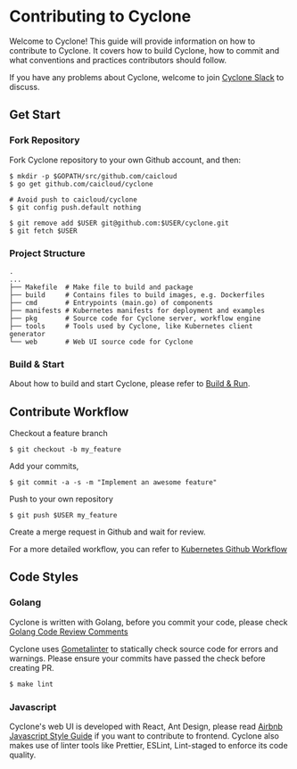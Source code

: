 # Contributing to Cyclone

Welcome to Cyclone! This guide will provide information on how to contribute to Cyclone. It covers how to build Cyclone, how to commit and what conventions and practices contributors should follow.

If you have any problems about Cyclone, welcome to join [Cyclone Slack](https://caicloud-cyclone.slack.com) to discuss.

## Get Start

### Fork Repository

Fork Cyclone repository to your own Github account, and then:
```
$ mkdir -p $GOPATH/src/github.com/caicloud
$ go get github.com/caicloud/cyclone

# Avoid push to caicloud/cyclone
$ git config push.default nothing

$ git remove add $USER git@github.com:$USER/cyclone.git
$ git fetch $USER
```

### Project Structure

```
.
...
├── Makefile  # Make file to build and package
├── build     # Contains files to build images, e.g. Dockerfiles
├── cmd       # Entrypoints (main.go) of components
├── manifests # Kubernetes manifests for deployment and examples
├── pkg       # Source code for Cyclone server, workflow engine
├── tools     # Tools used by Cyclone, like Kubernetes client generator
└── web       # Web UI source code for Cyclone
```

### Build & Start

About how to build and start Cyclone, please refer to [Build & Run](./docs/build-guide.md).

## Contribute Workflow

Checkout a feature branch
```
$ git checkout -b my_feature
```

Add your commits,
```
$ git commit -a -s -m "Implement an awesome feature"
```

Push to your own repository
```
$ git push $USER my_feature
```

Create a merge request in Github and wait for review.

For a more detailed workflow, you can refer to [Kubernetes Github Workflow](https://github.com/kubernetes/community/blob/master/contributors/guide/github-workflow.md)

## Code Styles

### Golang

Cyclone is written with Golang, before you commit your code, please check [Golang Code Review Comments](https://github.com/golang/go/wiki/CodeReviewComments)

Cyclone uses [Gometalinter](https://github.com/alecthomas/gometalinter) to statically check source code for errors and warnings. Please ensure your commits have passed the check before creating PR.

```bash
$ make lint
``` 

### Javascript

Cyclone's web UI is developed with React, Ant Design, please read [Airbnb Javascript Style Guide](https://github.com/airbnb/javascript) if you want to contribute to frontend. Cyclone also makes use of linter tools like Prettier, ESLint, Lint-staged to enforce its code quality.

